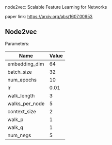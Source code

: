 node2vec: Scalable Feature Learning for Networks

paper link: https://arxiv.org/abs/1607.00653

## Node2vec
Parameters:

| Name | Value |
| ---- | ----- |
|embedding_dim|64|
|batch_size|32|
|num_epochs|10|
|lr|0.01|
|walk_length|3|
|walks_per_node|5|
|context_size|2|
|walk_p|1|
|walk_q|1|
|num_negs|5|
